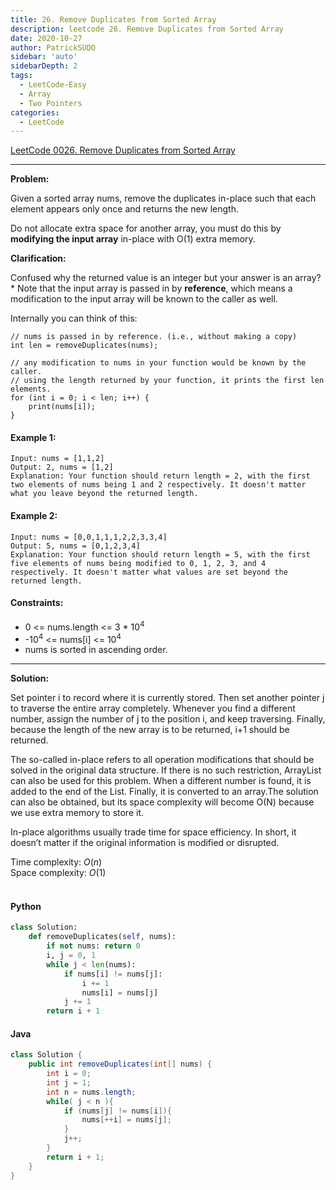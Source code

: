 ```yaml
---
title: 26. Remove Duplicates from Sorted Array
description: leetcode 26. Remove Duplicates from Sorted Array
date: 2020-10-27
author: PatrickSUDO
sidebar: 'auto'
sidebarDepth: 2
tags: 
  - LeetCode-Easy
  - Array
  - Two Pointers
categories:
  - LeetCode
---
```

[LeetCode 0026. Remove Duplicates from Sorted Array](https://leetcode.com/problems/remove-duplicates-from-sorted-array/)

---
**Problem:** <br/>

Given a sorted array nums, remove the duplicates in-place such that each element appears only once and returns the new length.

Do not allocate extra space for another array, you must do this by **modifying the input array** in-place with O(1) extra memory.

**Clarification:**

Confused why the returned value is an integer but your answer is an array?
*
Note that the input array is passed in by **reference**, which means a modification to the input array will be known to the caller as well.

Internally you can think of this:

    // nums is passed in by reference. (i.e., without making a copy)
    int len = removeDuplicates(nums);

    // any modification to nums in your function would be known by the caller.
    // using the length returned by your function, it prints the first len elements.
    for (int i = 0; i < len; i++) {
        print(nums[i]);
    }

#### Example 1:

    Input: nums = [1,1,2]
    Output: 2, nums = [1,2]
    Explanation: Your function should return length = 2, with the first two elements of nums being 1 and 2 respectively. It doesn't matter what you leave beyond the returned length.

#### Example 2:

    Input: nums = [0,0,1,1,1,2,2,3,3,4]
    Output: 5, nums = [0,1,2,3,4]
    Explanation: Your function should return length = 5, with the first five elements of nums being modified to 0, 1, 2, 3, and 4 respectively. It doesn't matter what values are set beyond the returned length.

#### Constraints:
- 0 <= nums.length <= 3 * 10<sup>4</sup>
- -10<sup>4</sup> <= nums[i] <= 10<sup>4</sup>
- nums is sorted in ascending order.


---
**Solution:** <br/>

Set pointer i to record where it is currently stored. Then set another pointer j to traverse the entire array completely. Whenever you find a different number, assign the number of j to the position i, and keep traversing. Finally, because the length of the new array is to be returned, i+1 should be returned.  

The so-called in-place refers to all operation modifications that should be solved in the original data structure. If there is no such restriction, ArrayList can also be used for this problem. When a different number is found, it is added to the end of the List. Finally, it is converted to an array.The solution can also be obtained, but its space complexity will become O(N) because we use extra memory to store it.

In-place algorithms usually trade time for space efficiency.
In short, it doesn’t matter if the original information is modified or disrupted.


Time complexity: $O(n)$ </br>
Space complexity: $O(1)$
</br>
</br>

#### Python
```python
class Solution:
    def removeDuplicates(self, nums):
        if not nums: return 0
        i, j = 0, 1
        while j < len(nums):
            if nums[i] != nums[j]:
                i += 1
                nums[i] = nums[j]
            j += 1
        return i + 1
```
#### Java
```java
class Solution {
    public int removeDuplicates(int[] nums) {
        int i = 0;
        int j = 1;
        int n = nums.length;
        while( j < n ){
            if (nums[j] != nums[i]){
                nums[++i] = nums[j];
            }
            j++;
        }
        return i + 1;
    }
}
```
<Disqus shortname="patricksudo" />